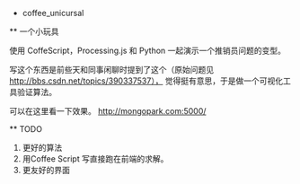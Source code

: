 * coffee_unicursal

** 一个小玩具

使用 CoffeScript，Processing.js 和 Python 一起演示一个推销员问题的变型。

写这个东西是前些天和同事闲聊时提到了这个（原始问题见 http://bbs.csdn.net/topics/390337537），
觉得挺有意思，于是做一个可视化工具验证算法。


可以在这里看一下效果。
http://mongopark.com:5000/

** TODO

1. 更好的算法
2. 用Coffee Script 写直接跑在前端的求解。
3. 更友好的界面


